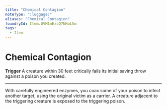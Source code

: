 ```yaml
---
title: "Chemical Contagion"
noteType: ":luggage:"
aliases: "Chemical Contagion"
foundryId: Item.UVM1nEzcQ7NHoL5m
tags:
  - Item
---
```


# Chemical Contagion

**Trigger** A creature within 30 feet critically fails its initial saving throw against a poison you created.

* * *

With carefully engineered enzymes, you coax some of your poison to infect another target, using the original victim as a carrier. A creature adjacent to the triggering creature is exposed to the triggering poison.
